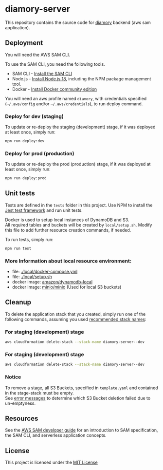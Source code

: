 # diamory-server

This repository contains the source code for [diamory](https://diamory.de/) backend (aws sam application).

## Deployment

You will need the AWS SAM CLI.

To use the SAM CLI, you need the following tools.

* SAM CLI - [Install the SAM CLI](https://docs.aws.amazon.com/serverless-application-model/latest/developerguide/serverless-sam-cli-install.html)
* Node.js - [Install Node.js 18](https://nodejs.org/en/), including the NPM package management tool.
* Docker - [Install Docker community edition](https://hub.docker.com/search/?type=edition&offering=community)

You will need an aws profile named `diamory`, with credentials specified (`~/.aws/config` and/or `~/.aws/credentials`), to run deploy command.

### Deploy for dev (staging)
To update or re-deploy the staging (development) stage, if it was deployed at least once, simply run:

```bash
npm run deploy:dev
```

### Deploy for prod (production)
To update or re-deploy the prod (production) stage, if it was deployed at least once, simply run:

```bash
npm run deploy:prod
```

## Unit tests

Tests are defined in the `tests` folder in this project. Use NPM to install the [Jest test framework](https://jestjs.io/) and run unit tests.

Docker is used to setup local instances of DynamoDB and S3. \
All required tables and buckets will be created by `local/setup.sh`. Modify this file to add further resource creation commands, if needed.

To run tests, simply run:

```bash
npm run test
```

### More Information about local resource environment:
* file: [./local/docker-compose.yml](local/docker-compose.yml)
* file: [./local/setup.sh](local/setup.sh)
* docker image: [amazon/dynamodb-local](https://hub.docker.com/r/amazon/dynamodb-local)
* docker image: [minio/minio](https://hub.docker.com/r/minio/minio) (Used for local S3 buckets)

## Cleanup

To delete the application stack that you created, simply run one of the following commands,
assuming you used [recommended stack names](#first-deploy):

### For staging (development) stage
```bash
aws cloudformation delete-stack --stack-name diamory-server--dev
```

### For staging (development) stage
```bash
aws cloudformation delete-stack --stack-name diamory-server--dev
```

### Notice
To remove a stage, all S3 Buckets, specified in `template.yaml` and contained in the stage-stack must be empty. \
See [error messages](https://eu-central-1.console.aws.amazon.com/cloudformation/home) to determine which S3 Bucket deletion failed due to un-emptyness.

## Resources

See the [AWS SAM developer guide](https://docs.aws.amazon.com/serverless-application-model/latest/developerguide/what-is-sam.html) for an introduction to SAM specification, the SAM CLI, and serverless application concepts.

## License

This project is licensed under the [MIT License](LICENSE.txt)
